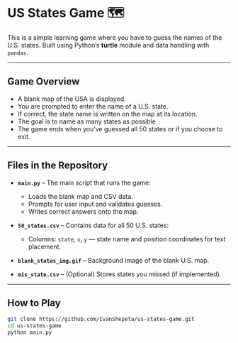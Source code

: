 #  US States Game 🗺️

This is a simple learning game where you have to guess the names of the U.S. states. Built using Python’s **turtle** module and data handling with `pandas`.

---

##  Game Overview

- A blank map of the USA is displayed.
- You are prompted to enter the name of a U.S. state.
- If correct, the state name is written on the map at its location.
- The goal is to name as many states as possible.
- The game ends when you’ve guessed all 50 states or if you choose to exit.

---

##  Files in the Repository

- **`main.py`** – The main script that runs the game:
  - Loads the blank map and CSV data.
  - Prompts for user input and validates guesses.
  - Writes correct answers onto the map.

- **`50_states.csv`** – Contains data for all 50 U.S. states:
  - Columns: `state`, `x`, `y` — state name and position coordinates for text placement.

- **`blank_states_img.gif`** – Background image of the blank U.S. map.

- **`mis_state.csv`** – (Optional) Stores states you missed (if implemented).

---

##  How to Play

```bash
git clone https://github.com/IvanShepeta/us-states-game.git
cd us-states-game
python main.py
